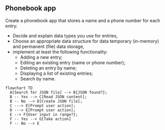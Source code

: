 ## Phonebook app

Create a phonebook app that stores a name and a phone number for each entry:
- Decide and explain data types you use for entries,
- Choose an appropriate data structure for data temporary (in-memory) and permanent (file) data storage,
- implement at least the following functionality:
  * Adding a new entry;
  * Editing an existing entry (name or phone number);
  * Deleting an entry by name;
  * Displaying a list of existing entries;
  * Search by name.


```mermaid
flowchart TD
  A[Search for JSON file] --> B{JSON found?};
  B -- Yes --> C[Read JSON content];
  B -- No --> D[Create JSON file];
  C ---> E[Prompt user action];
  D ---> E[Prompt user action];
  E --> F{User input in range?};
  F -- Yes --> G[Take action]
  F -- No --> E
```
